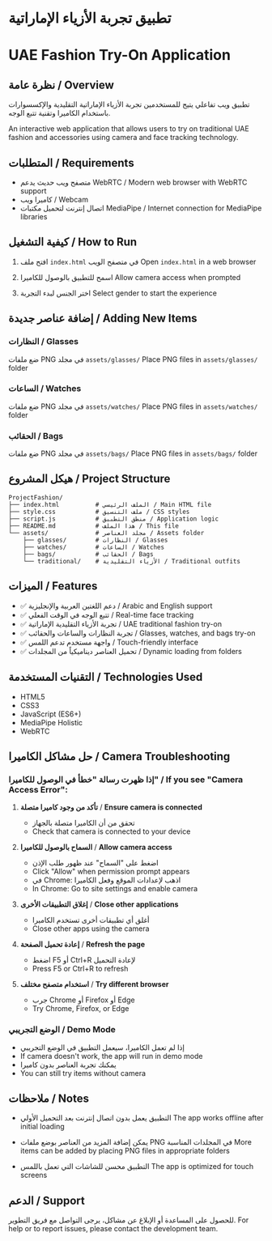 # تطبيق تجربة الأزياء الإماراتية
# UAE Fashion Try-On Application

## نظرة عامة / Overview

تطبيق ويب تفاعلي يتيح للمستخدمين تجربة الأزياء الإماراتية التقليدية والإكسسوارات باستخدام الكاميرا وتقنية تتبع الوجه.

An interactive web application that allows users to try on traditional UAE fashion and accessories using camera and face tracking technology.

## المتطلبات / Requirements

- متصفح ويب حديث يدعم WebRTC / Modern web browser with WebRTC support
- كاميرا ويب / Webcam
- اتصال إنترنت لتحميل مكتبات MediaPipe / Internet connection for MediaPipe libraries

## كيفية التشغيل / How to Run

1. افتح ملف `index.html` في متصفح الويب
   Open `index.html` in a web browser

2. اسمح للتطبيق بالوصول للكاميرا
   Allow camera access when prompted

3. اختر الجنس لبدء التجربة
   Select gender to start the experience

## إضافة عناصر جديدة / Adding New Items

### النظارات / Glasses
ضع ملفات PNG في مجلد `assets/glasses/`
Place PNG files in `assets/glasses/` folder

### الساعات / Watches
ضع ملفات PNG في مجلد `assets/watches/`
Place PNG files in `assets/watches/` folder

### الحقائب / Bags
ضع ملفات PNG في مجلد `assets/bags/`
Place PNG files in `assets/bags/` folder

## هيكل المشروع / Project Structure

```
ProjectFashion/
├── index.html          # الملف الرئيسي / Main HTML file
├── style.css           # ملف التنسيق / CSS styles
├── script.js           # منطق التطبيق / Application logic
├── README.md           # هذا الملف / This file
└── assets/             # مجلد العناصر / Assets folder
    ├── glasses/        # النظارات / Glasses
    ├── watches/        # الساعات / Watches
    ├── bags/           # الحقائب / Bags
    └── traditional/    # الأزياء التقليدية / Traditional outfits
```

## الميزات / Features

- ✅ دعم اللغتين العربية والإنجليزية / Arabic and English support
- ✅ تتبع الوجه في الوقت الفعلي / Real-time face tracking
- ✅ تجربة الأزياء التقليدية الإماراتية / UAE traditional fashion try-on
- ✅ تجربة النظارات والساعات والحقائب / Glasses, watches, and bags try-on
- ✅ واجهة مستخدم تدعم اللمس / Touch-friendly interface
- ✅ تحميل العناصر ديناميكياً من المجلدات / Dynamic loading from folders

## التقنيات المستخدمة / Technologies Used

- HTML5
- CSS3
- JavaScript (ES6+)
- MediaPipe Holistic
- WebRTC

## حل مشاكل الكاميرا / Camera Troubleshooting

### إذا ظهرت رسالة "خطأ في الوصول للكاميرا" / If you see "Camera Access Error":

1. **تأكد من وجود كاميرا متصلة** / **Ensure camera is connected**
   - تحقق من أن الكاميرا متصلة بالجهاز
   - Check that camera is connected to your device

2. **السماح بالوصول للكاميرا** / **Allow camera access**
   - اضغط على "السماح" عند ظهور طلب الإذن
   - Click "Allow" when permission prompt appears
   - في Chrome: اذهب لإعدادات الموقع وفعل الكاميرا
   - In Chrome: Go to site settings and enable camera

3. **إغلاق التطبيقات الأخرى** / **Close other applications**
   - أغلق أي تطبيقات أخرى تستخدم الكاميرا
   - Close other apps using the camera

4. **إعادة تحميل الصفحة** / **Refresh the page**
   - اضغط F5 أو Ctrl+R لإعادة التحميل
   - Press F5 or Ctrl+R to refresh

5. **استخدام متصفح مختلف** / **Try different browser**
   - جرب Chrome أو Firefox أو Edge
   - Try Chrome, Firefox, or Edge

### الوضع التجريبي / Demo Mode
- إذا لم تعمل الكاميرا، سيعمل التطبيق في الوضع التجريبي
- If camera doesn't work, the app will run in demo mode
- يمكنك تجربة العناصر بدون كاميرا
- You can still try items without camera

## ملاحظات / Notes

- التطبيق يعمل بدون اتصال إنترنت بعد التحميل الأولي
  The app works offline after initial loading

- يمكن إضافة المزيد من العناصر بوضع ملفات PNG في المجلدات المناسبة
  More items can be added by placing PNG files in appropriate folders

- التطبيق محسن للشاشات التي تعمل باللمس
  The app is optimized for touch screens

## الدعم / Support

للحصول على المساعدة أو الإبلاغ عن مشاكل، يرجى التواصل مع فريق التطوير.
For help or to report issues, please contact the development team.